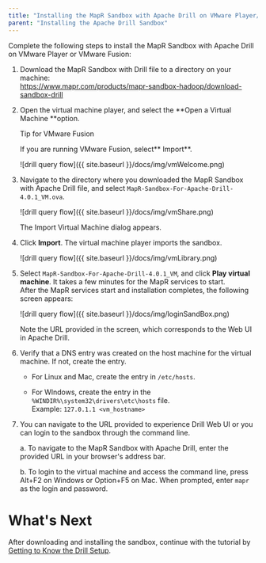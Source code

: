 ```yaml
---
title: "Installing the MapR Sandbox with Apache Drill on VMware Player/VMware Fusion"
parent: "Installing the Apache Drill Sandbox"
---
```

Complete the following steps to install the MapR Sandbox with Apache Drill on
VMware Player or VMware Fusion:

  1. Download the MapR Sandbox with Drill file to a directory on your machine:  
<https://www.mapr.com/products/mapr-sandbox-hadoop/download-sandbox-drill>

  2. Open the virtual machine player, and select the **Open a Virtual Machine **option.

     Tip for VMware Fusion

     If you are running VMware Fusion, select** Import**.

     ![drill query flow]({{ site.baseurl }}/docs/img/vmWelcome.png)

  3. Navigate to the directory where you downloaded the MapR Sandbox with Apache Drill file, and select `MapR-Sandbox-For-Apache-Drill-4.0.1_VM.ova`.

     ![drill query flow]({{ site.baseurl }}/docs/img/vmShare.png)

     The Import Virtual Machine dialog appears.

  4. Click **Import**. The virtual machine player imports the sandbox.

     ![drill query flow]({{ site.baseurl }}/docs/img/vmLibrary.png)

  5. Select `MapR-Sandbox-For-Apache-Drill-4.0.1_VM`, and click **Play virtual machine**. It takes a few minutes for the MapR services to start.   
     After the MapR services start and installation completes, the following screen
appears:

     ![drill query flow]({{ site.baseurl }}/docs/img/loginSandBox.png)

     Note the URL provided in the screen, which corresponds to the Web UI in Apache
Drill.

  6. Verify that a DNS entry was created on the host machine for the virtual machine. If not, create the entry.

     * For Linux and Mac, create the entry in `/etc/hosts`.  

     * For WIndows, create the entry in the `%WINDIR%\system32\drivers\etc\hosts` file.  
      Example: `127.0.1.1 <vm_hostname>`

  7. You can navigate to the URL provided to experience Drill Web UI or you can login to the sandbox through the command line.

     a. To navigate to the MapR Sandbox with Apache Drill, enter the provided URL in your browser's address bar.  

     b. To login to the virtual machine and access the command line, press Alt+F2 on Windows or Option+F5 on Mac. When prompted, enter `mapr` as the login and password.

# What's Next

After downloading and installing the sandbox, continue with the tutorial by
[Getting to Know the Drill
Setup](/confluence/display/DRILL/Getting+to+Know+the+Drill+Setup).